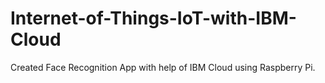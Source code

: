 # Internet-of-Things-IoT-with-IBM-Cloud
Created Face Recognition App with help of IBM Cloud using Raspberry Pi.
